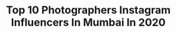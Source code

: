 ---
title: Top 10 Photographers Instagram Influencers In Mumbai In 2020
description: >-
  Find top photographers Instagram influencers in Mumbai in 2020. Most popular hashtags: #mumbai #instagram #india #photographers.
platform: Instagram
hits: 1090
text_top: See the best Instagram accounts on inBeat.
text_bottom: Our search engine holds 1090 Instagram influencers like this in Mumbai, India for you to connect with.
profiles:
  - username: "rahuljhangiani"
    fullname: >-
      Rahul Jhangiani
    bio: >-
      Fashion and Celebrity Photographer Mumbai Partner @tc1_ems
    location: "India"
    followers: 185275
    engagement: 338
    commentsToLikes: 0.013665
    id: ck0w3gyr7tcsb0i19wpzqanix
    verified: true
    hashtags: "#rahuljhangiani, #jacquelinefernandez, #athiyashetty, #tarasutaria"
  - username: "starryeyes2054"
    fullname: >-
      Star Udyawar | INDIA
    bio: >-
      Aspiring Photographer MUMBAI I INDIA
    location: "India"
    followers: 20863
    engagement: 482
    commentsToLikes: 0.083140
    id: ck5cciyplhg8l0i11eheisl5s
    verified: false
    hashtags: "#spi, #indianphotography, #streetphotographymagazine, #mymumbai"
  - username: "alokshahphotography"
    fullname: >-
      Alok Shah
    bio: >-
      International Photographer Mumbai, India. 91-9820758806. Copyrights alokshah DM for shoot inquiries London / Berlin / Paris / Mumbai
    location: "India"
    followers: 64554
    engagement: 50
    commentsToLikes: 0.023364
    id: ck15tev0khqiw0i192lhi6g0p
    verified: false
    hashtags: "#magazinecover, #palace, #ghagra, #royal"
  - username: "rdb_photographyy"
    fullname: >-
      RDB
    bio: >-
      Photographer Wedding photographer Mumbai , India . 7208773955
    location: "India"
    followers: 10215
    engagement: 501
    commentsToLikes: 0.005839
    id: ck6twh36trxzq0j719d944hol
    verified: false
    hashtags: "#theartisterr, #engagement, #weddingsutra, #bhfyp"
  - username: "sanket.ag.arwal"
    fullname: >-
      Sanket Agarwal
    bio: >-
      Painting With My Shutter :) Government Contractor by Profession! #tagsanket !! DM/Email For Collaboration. Sikkim & Siliguri.
    location: "India"
    followers: 16415
    engagement: 1652
    commentsToLikes: 0.305740
    id: ck0vx05fbwgrj0i19kpgpb3hf
    verified: false
    hashtags: "#travelrealindia, #worldwide, #ipofficial, #humanity"
  - username: "priyankatodankarofficial"
    fullname: >-
      𝗣𝗿𝗶𝘆𝗮𝗻𝗸𝗮 𝗧𝗼𝗱𝗮𝗻𝗸𝗮𝗿
    bio: >-
      Paid Collaboration queries ⬇️ tauruscineagency@gmail.com
    location: "India"
    followers: 120802
    engagement: 984
    commentsToLikes: 0.026399
    id: ck0w6bola7t6y0i19kgvh9igz
    verified: false
    hashtags: "#selflove, #follow, #smile, #staypositive"
  - username: "positive_rays"
    fullname: >-
      ρσσиαм
    bio: >-
      I am LIFE! Portraits| Street| Nature. For collabs please DM or email👇 #spreadpositiverays
    location: "India"
    followers: 6756
    engagement: 923
    commentsToLikes: 0.174413
    id: ck0vy83ct2oo70i19hcc2awcq
    verified: false
    hashtags: "#photooftheday, #natureza, #createathome, #ig"
  - username: "__asif_photographer_"
    fullname: >-
      asif____photographer
    bio: >-
      👉PORTRAIT | FASHION | FORTfOLIO SHOOT 📶 Next level Photography 📩 DM /MAIL FOR PAID SHOOT AND COLLAS...
    location: "India"
    followers: 5410
    engagement: 515
    commentsToLikes: 0.017224
    id: ck6uauqzn5s7g0j71it7yoxa6
    verified: false
    hashtags: "#outdoorphotography, #portfolioshoot, #photography, #modelphotographyphotos"
  - username: "visual_outcomes"
    fullname: >-
      Hrishikesh Gholap🇮🇳
    bio: >-
      |नवी मुंबई|INDIA🇮🇳 20
    location: "India"
    followers: 4263
    engagement: 2608
    commentsToLikes: 0.099396
    id: ck5c83rez8pof0i11yquu8g0h
    verified: false
    hashtags: ""
  - username: "moodygram_kerala"
    fullname: >-
      MAGIC™ (200k +Fam)
    bio: >-
      🅼oody 🅰rtist OF 🅶odsown 🅸nsta 🅲ommunity 🎩ιтѕ ιмρσятαит тσ вєℓιeνє тнє мαgι¢ ιиѕι∂e you💫 💌 DM for Promotions #photography
    location: "India"
    followers: 205015
    engagement: 313
    commentsToLikes: 0.009188
    id: ck0tto7h33kpe0i19hnhymcus
    verified: false
    hashtags: "#naturephotography, #photo, #worldphotography, #newbegining"
---